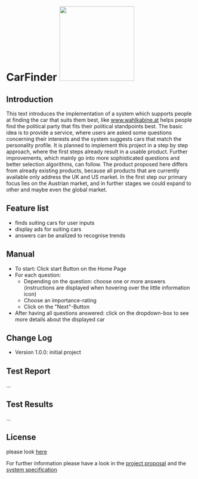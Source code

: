# CarFinder <img src="https://github.com/leonkuchinka/CarFinder/blob/master/logo.png" width="200"/>

## Introduction
This text introduces the implementation of a system which supports
people at finding the car that suits them best, like www.wahlkabine.at
helps people find the political party that fits their political standpoints
best.
The basic idea is to provide a service, where users are asked some
questions concerning their interests and the system suggests cars that
match the personality profile.
It is planned to implement this project in a step by step approach, where
the first steps already result in a usable product. Further improvements,
which mainly go into more sophisticated questions and better selection
algorithms, can follow.
The product proposed here differs from already existing products,
because all products that are currently available only address the UK
and US market. In the first step our primary focus lies on the Austrian
market, and in further stages we could expand to other and maybe even
the global market.

## Feature list
- finds suiting cars for user inputs
- display ads for suiting cars
- answers can be analized to recognise trends

## Manual
- To start: Click start Button on the Home Page
- For each question:
  - Depending on the question: choose one or more answers (instructions are displayed when hovering over the little information icon)
  - Choose an importance-rating
  - Click on the "Next"-Button
- After having all questions answered: click on the dropdown-box to see more details about the displayed car

## Change Log
- Version 1.0.0: initial project

## Test Report
...


## Test Results
...

## License
please look [here](https://github.com/leonkuchinka/CarFinder/blob/master/LICENSE)

For further information please have a look in the [project proposal](https://github.com/leonkuchinka/CarFinder/blob/master/ProjectProposalLSK.pdf) 
and the [system specification](https://github.com/leonkuchinka/CarFinder/blob/master/SystemSpecificationLSK.pdf)
